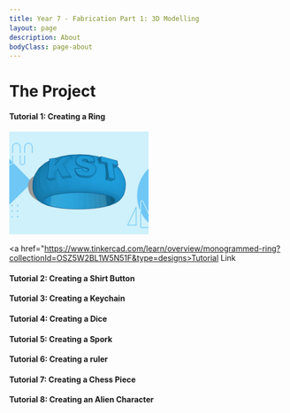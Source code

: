 ```yaml
---
title: Year 7 - Fabrication Part 1: 3D Modelling
layout: page
description: About
bodyClass: page-about
---
```

# The Project

#### Tutorial 1: Creating a Ring

<p>
<img src="/images/illustrations/ring.jpg" width="50%" height="auto">
</p>

<a href="https://www.tinkercad.com/learn/overview/monogrammed-ring?collectionId=OSZ5W2BL1W5N51F&type=designs>Tutorial Link</a>

#### Tutorial 2: Creating a Shirt Button

#### Tutorial 3: Creating a Keychain

#### Tutorial 4: Creating a Dice

#### Tutorial 5: Creating a Spork

#### Tutorial 6: Creating a ruler

#### Tutorial 7: Creating a Chess Piece

#### Tutorial 8: Creating an Alien Character



